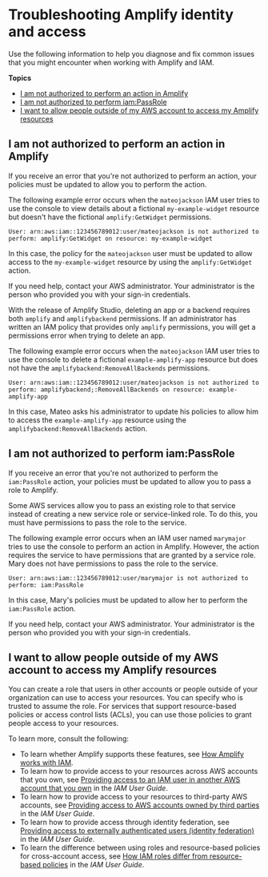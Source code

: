 # Troubleshooting Amplify identity and access<a name="security_iam_troubleshoot"></a>

Use the following information to help you diagnose and fix common issues that you might encounter when working with Amplify and IAM\.

**Topics**
+ [I am not authorized to perform an action in Amplify](#security_iam_troubleshoot-no-permissions)
+ [I am not authorized to perform iam:PassRole](#security_iam_troubleshoot-passrole)
+ [I want to allow people outside of my AWS account to access my Amplify resources](#security_iam_troubleshoot-cross-account-access)

## I am not authorized to perform an action in Amplify<a name="security_iam_troubleshoot-no-permissions"></a>

If you receive an error that you're not authorized to perform an action, your policies must be updated to allow you to perform the action\.

The following example error occurs when the `mateojackson` IAM user tries to use the console to view details about a fictional `my-example-widget` resource but doesn't have the fictional `amplify:GetWidget` permissions\.

```
User: arn:aws:iam::123456789012:user/mateojackson is not authorized to perform: amplify:GetWidget on resource: my-example-widget
```

In this case, the policy for the `mateojackson` user must be updated to allow access to the `my-example-widget` resource by using the `amplify:GetWidget` action\.

If you need help, contact your AWS administrator\. Your administrator is the person who provided you with your sign\-in credentials\.

With the release of Amplify Studio, deleting an app or a backend requires both `amplify` and `amplifybackend` permissions\. If an administrator has written an IAM policy that provides only `amplify` permissions, you will get a permissions error when trying to delete an app\.

The following example error occurs when the `mateojackson` IAM user tries to use the console to delete a fictional `example-amplify-app` resource but does not have the `amplifybackend:RemoveAllBackends` permissions\.

```
User: arn:aws:iam::123456789012:user/mateojackson is not authorized to perform: amplifybackend;:RemoveAllBackends on resource: example-amplify-app
```

In this case, Mateo asks his administrator to update his policies to allow him to access the `example-amplify-app` resource using the `amplifybackend:RemoveAllBackends` action\.

## I am not authorized to perform iam:PassRole<a name="security_iam_troubleshoot-passrole"></a>

If you receive an error that you're not authorized to perform the `iam:PassRole` action, your policies must be updated to allow you to pass a role to Amplify\.

Some AWS services allow you to pass an existing role to that service instead of creating a new service role or service\-linked role\. To do this, you must have permissions to pass the role to the service\.

The following example error occurs when an IAM user named `marymajor` tries to use the console to perform an action in Amplify\. However, the action requires the service to have permissions that are granted by a service role\. Mary does not have permissions to pass the role to the service\.

```
User: arn:aws:iam::123456789012:user/marymajor is not authorized to perform: iam:PassRole
```

In this case, Mary's policies must be updated to allow her to perform the `iam:PassRole` action\.

If you need help, contact your AWS administrator\. Your administrator is the person who provided you with your sign\-in credentials\.

## I want to allow people outside of my AWS account to access my Amplify resources<a name="security_iam_troubleshoot-cross-account-access"></a>

You can create a role that users in other accounts or people outside of your organization can use to access your resources\. You can specify who is trusted to assume the role\. For services that support resource\-based policies or access control lists \(ACLs\), you can use those policies to grant people access to your resources\.

To learn more, consult the following:
+ To learn whether Amplify supports these features, see [How Amplify works with IAM](security_iam_service-with-iam.md)\.
+ To learn how to provide access to your resources across AWS accounts that you own, see [Providing access to an IAM user in another AWS account that you own](https://docs.aws.amazon.com/IAM/latest/UserGuide/id_roles_common-scenarios_aws-accounts.html) in the *IAM User Guide*\.
+ To learn how to provide access to your resources to third\-party AWS accounts, see [Providing access to AWS accounts owned by third parties](https://docs.aws.amazon.com/IAM/latest/UserGuide/id_roles_common-scenarios_third-party.html) in the *IAM User Guide*\.
+ To learn how to provide access through identity federation, see [Providing access to externally authenticated users \(identity federation\)](https://docs.aws.amazon.com/IAM/latest/UserGuide/id_roles_common-scenarios_federated-users.html) in the *IAM User Guide*\.
+ To learn the difference between using roles and resource\-based policies for cross\-account access, see [How IAM roles differ from resource\-based policies](https://docs.aws.amazon.com/IAM/latest/UserGuide/id_roles_compare-resource-policies.html) in the *IAM User Guide*\.